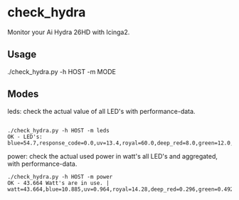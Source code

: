 # check_hydra
Monitor your Ai Hydra 26HD with Icinga2.

## Usage

./check_hydra.py -h HOST -m MODE

## Modes
leds: check the actual value of all LED's with performance-data.
```

./check_hydra.py -h HOST -m leds
OK - LED's: blue=54.7,response_code=0.0,uv=13.4,royal=60.0,deep_red=8.0,green=12.0,cool_white=66.7,violet=14.7|blue=54.7,response_code=0.0,uv=13.4,royal=60.0,deep_red=8.0,green=12.0,cool_white=66.7,violet=14.7
```
power: check the actual used power in watt's all LED's and aggregated, with performance-data.
```
./check_hydra.py -h HOST -m power
OK - 43.664 Watt's are in use. | watt=43.664,blue=10.885,uv=0.964,royal=14.28,deep_red=0.296,green=0.492,cool_white=15.674,violet=1.073
```
